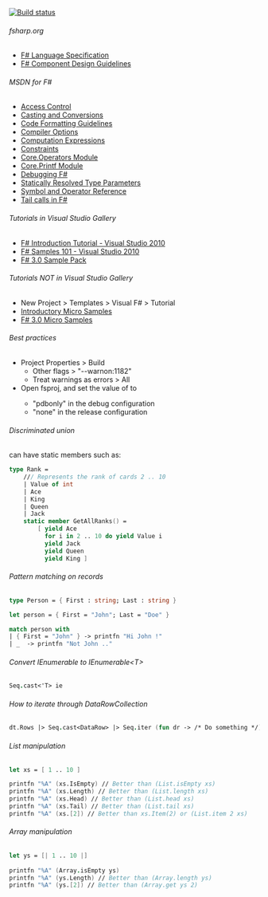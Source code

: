 [![Build status](https://ci.appveyor.com/api/projects/status/s4jjgea8khrku115?svg=true)](https://ci.appveyor.com/project/tatsuya/fsharp-utility-library)

###### fsharp.org
- [F# Language Specification](http://fsharp.org/specs/language-spec)
- [F# Component Design Guidelines](http://fsharp.org/specs/component-design-guidelines)

###### MSDN for F# #
- [Access Control](https://msdn.microsoft.com/en-us/visualfsharpdocs/conceptual/access-control-%5Bfsharp%5D)
- [Casting and Conversions](https://msdn.microsoft.com/visualfsharpdocs/conceptual/casting-and-conversions-%5bfsharp%5d)
- [Code Formatting Guidelines](https://msdn.microsoft.com/visualfsharpdocs/conceptual/code-formatting-guidelines-%5bfsharp%5d)
- [Compiler Options](https://msdn.microsoft.com/visualfsharpdocs/conceptual/compiler-options-%5bfsharp%5d)
- [Computation Expressions](https://msdn.microsoft.com/visualfsharpdocs/conceptual/computation-expressions-%5bfsharp%5d)
- [Constraints](https://msdn.microsoft.com/visualfsharpdocs/conceptual/constraints-%5bfsharp%5d)
- [Core.Operators Module](https://msdn.microsoft.com/visualfsharpdocs/conceptual/core.operators-module-%5bfsharp%5d)
- [Core.Printf Module](https://msdn.microsoft.com/visualfsharpdocs/conceptual/core.printf-module-%5bfsharp%5d)
- [Debugging F#](https://msdn.microsoft.com/en-us/library/ee843932.aspx)
- [Statically Resolved Type Parameters](https://msdn.microsoft.com/visualfsharpdocs/conceptual/statically-resolved-type-parameters-%5bfsharp%5d)
- [Symbol and Operator Reference](https://msdn.microsoft.com/visualfsharpdocs/conceptual/symbol-and-operator-reference-%5bfsharp%5d)
- [Tail calls in F#](https://blogs.msdn.microsoft.com/fsharpteam/2011/07/08/tail-calls-in-f/)

###### Tutorials in Visual Studio Gallery
- [F# Introduction Tutorial - Visual Studio 2010](https://code.msdn.microsoft.com/windowsdesktop/F-Introduction-Tutorial-1707e309)
- [F# Samples 101 - Visual Studio 2010](https://code.msdn.microsoft.com/windowsdesktop/F-Samples-101-0576cb9f)
- [F# 3.0 Sample Pack](https://code.msdn.microsoft.com/windowsdesktop/F-30-Sample-Pack-d06ea11f)

###### Tutorials NOT in Visual Studio Gallery
- New Project > Templates > Visual F# > Tutorial
- [Introductory Micro Samples](https://fsharp3sample.codeplex.com/wikipage?Title=MicroSamples)
- [F# 3.0 Micro Samples](https://fsharp3sample.codeplex.com/wikipage?Title=FSharp3Samples)

###### Best practices
- Project Properties > Build
  - Other flags > "--warnon:1182"
  - Treat warnings as errors > All
- Open fsproj, and set the value of <DebugType> to
  - "pdbonly" in the debug configuration
  - "none" in the release configuration

###### Discriminated union
can have static members such as:
```fsharp
type Rank = 
    /// Represents the rank of cards 2 .. 10
    | Value of int
    | Ace
    | King
    | Queen
    | Jack
    static member GetAllRanks() = 
        [ yield Ace
          for i in 2 .. 10 do yield Value i
          yield Jack
          yield Queen
          yield King ]
```

###### Pattern matching on records
```fsharp
type Person = { First : string; Last : string }

let person = { First = "John"; Last = "Doe" }

match person with 
| { First = "John" } -> printfn "Hi John !" 
| _  -> printfn "Not John .."
```
###### Convert IEnumerable to IEnumerable\<T>
```fsharp
Seq.cast<'T> ie
```

###### How to iterate through DataRowCollection
```fsharp
dt.Rows |> Seq.cast<DataRow> |> Seq.iter (fun dr -> /* Do something */)
```

###### List manipulation
```fsharp
let xs = [ 1 .. 10 ]

printfn "%A" (xs.IsEmpty) // Better than (List.isEmpty xs)
printfn "%A" (xs.Length) // Better than (List.length xs)
printfn "%A" (xs.Head) // Better than (List.head xs)
printfn "%A" (xs.Tail) // Better than (List.tail xs)
printfn "%A" (xs.[2]) // Better than xs.Item(2) or (List.item 2 xs)
```

###### Array manipulation
```fsharp
let ys = [| 1 .. 10 |]
 
printfn "%A" (Array.isEmpty ys)
printfn "%A" (ys.Length) // Better than (Array.length ys)
printfn "%A" (ys.[2]) // Better than (Array.get ys 2)
```
